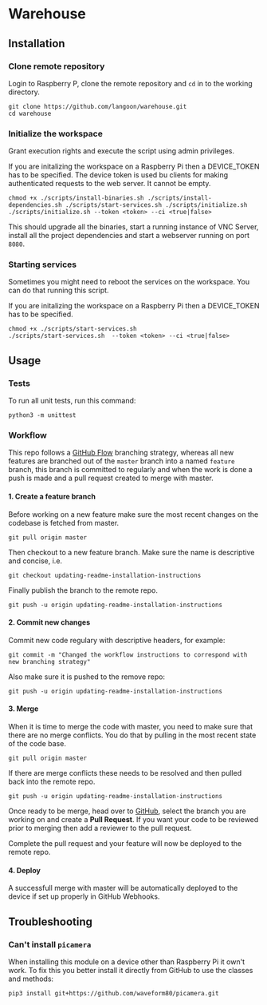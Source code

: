 # Warehouse

## Installation

### Clone remote repository

Login to Raspberry P, clone the remote repository and `cd` in to the working directory.

```
git clone https://github.com/langoon/warehouse.git
cd warehouse
```

### Initialize the workspace

Grant execution rights and execute the script using admin privileges.

If you are initalizing the workspace on a Raspberry Pi then a DEVICE_TOKEN has to be specified. The device token is used bu clients for making authenticated requests to the web server. It cannot be empty.

```
chmod +x ./scripts/install-binaries.sh ./scripts/install-dependencies.sh ./scripts/start-services.sh ./scripts/initialize.sh
./scripts/initialize.sh --token <token> --ci <true|false>
```

This should upgrade all the binaries, start a running instance of VNC Server, install all the project dependencies and start a webserver running on port `8080`.

### Starting services

Sometimes you might need to reboot the services on the workspace. You can do that running this script.

If you are initalizing the workspace on a Raspberry Pi then a DEVICE_TOKEN has to be specified.

```
chmod +x ./scripts/start-services.sh
./scripts/start-services.sh  --token <token> --ci <true|false>
```

## Usage

### Tests

To run all unit tests, run this command:

```
python3 -m unittest
```

### Workflow

This repo follows a [GitHub Flow](https://guides.github.com/introduction/flow/) branching strategy, whereas all new features are branched out of the `master` branch into a named `feature` branch, this branch is committed to regularly and when the work is done a push is made and a pull request created to merge with master.

#### 1. Create a feature branch

Before working on a new feature make sure the most recent changes on the codebase is fetched from master.

```
git pull origin master
```

Then checkout to a new feature branch. Make sure the name is descriptive and concise, i.e.

```
git checkout updating-readme-installation-instructions
```

Finally publish the branch to the remote repo.

```
git push -u origin updating-readme-installation-instructions
```

#### 2. Commit new changes

Commit new code regulary with descriptive headers, for example:

```
git commit -m "Changed the workflow instructions to correspond with new branching strategy"
```

Also make sure it is pushed to the remove repo:

```
git push -u origin updating-readme-installation-instructions
```

#### 3. Merge

When it is time to merge the code with master, you need to make sure that there are no merge conflicts. You do that by pulling in the most recent state of the code base.

```
git pull origin master
```

If there are merge conflicts these needs to be resolved and then pulled back into the remote repo.

```
git push -u origin updating-readme-installation-instructions
```

Once ready to be merge, head over to [GitHub](https://github.com), select the branch you are working on and create a **Pull Request**. If you want your code to be reviewed prior to merging then add a reviewer to the pull request.

Complete the pull request and your feature will now be deployed to the remote repo.

#### 4. Deploy

A successfull merge with master will be automatically deployed to the device if set up properly in GitHub Webhooks.

## Troubleshooting

### Can't install `picamera`

When installing this module on a device other than Raspberry Pi it own't work. To fix this you better install it directly from GitHub to use the classes and methods:

```
pip3 install git+https://github.com/waveform80/picamera.git
```
